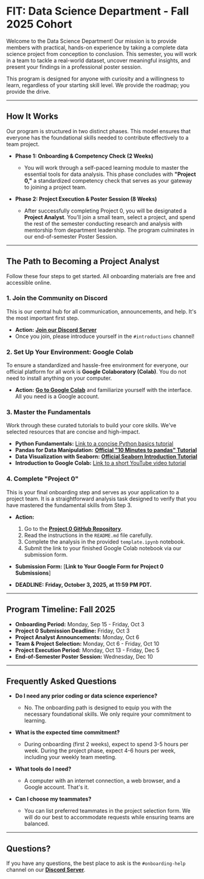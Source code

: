 # FIT: Data Science Department - Fall 2025 Cohort

Welcome to the Data Science Department! Our mission is to provide members with practical, hands-on experience by taking a complete data science project from conception to conclusion. This semester, you will work in a team to tackle a real-world dataset, uncover meaningful insights, and present your findings in a professional poster session.

This program is designed for anyone with curiosity and a willingness to learn, regardless of your starting skill level. We provide the roadmap; you provide the drive.

---

## How It Works

Our program is structured in two distinct phases. This model ensures that everyone has the foundational skills needed to contribute effectively to a team project.

-   **Phase 1: Onboarding & Competency Check (2 Weeks)**
    -   You will work through a self-paced learning module to master the essential tools for data analysis. This phase concludes with **"Project 0,"** a standardized competency check that serves as your gateway to joining a project team.

-   **Phase 2: Project Execution & Poster Session (8 Weeks)**
    -   After successfully completing Project 0, you will be designated a **Project Analyst**. You'll join a small team, select a project, and spend the rest of the semester conducting research and analysis with mentorship from department leadership. The program culminates in our end-of-semester Poster Session.

---

## The Path to Becoming a Project Analyst

Follow these four steps to get started. All onboarding materials are free and accessible online.

### 1. Join the Community on Discord
This is our central hub for all communication, announcements, and help. It's the most important first step.

-   **Action:** [**Join our Discord Server**](https://discord.gg/ZJBr5tnb53)
-   Once you join, please introduce yourself in the `#introductions` channel!

### 2. Set Up Your Environment: Google Colab
To ensure a standardized and hassle-free environment for everyone, our official platform for all work is **Google Colaboratory (Colab)**. You do not need to install anything on your computer.

-   **Action:** [**Go to Google Colab**](https://colab.research.google.com/) and familiarize yourself with the interface. All you need is a Google account.

### 3. Master the Fundamentals
Work through these curated tutorials to build your core skills. We've selected resources that are concise and high-impact.

-   **Python Fundamentals:** [Link to a concise Python basics tutorial](https://youtu.be/Gx5qb1uHss4?si=WRsmDRfNoTgsO5vx)
-   **Pandas for Data Manipulation:** [**Official "10 Minutes to pandas" Tutorial**](https://pandas.pydata.org/pandas-docs/stable/user_guide/10min.html)
-   **Data Visualization with Seaborn:** [**Official Seaborn Introduction Tutorial**](https://seaborn.pydata.org/tutorial/introduction.html)
-   **Introduction to Google Colab:** [Link to a short YouTube video tutorial](https://youtu.be/RLYoEyIHL6A?si=l2pSwXVZ-Sr9DCN3)

### 4. Complete "Project 0"
This is your final onboarding step and serves as your application to a project team. It is a straightforward analysis task designed to verify that you have mastered the fundamental skills from Step 3.

-   **Action:**
    1.  Go to the [**Project 0 GitHub Repository**](https://github.com/jackraorpl/project-0-fall2025).
    2.  Read the instructions in the `README.md` file carefully.
    3.  Complete the analysis in the provided `template.ipynb` notebook.
    4.  Submit the link to your finished Google Colab notebook via our submission form.

-   **Submission Form:** [**Link to Your Google Form for Project 0 Submissions**]
-   **DEADLINE:** **Friday, October 3, 2025, at 11:59 PM PDT.**

---

## Program Timeline: Fall 2025

-   **Onboarding Period:** Monday, Sep 15 - Friday, Oct 3
-   **Project 0 Submission Deadline:** Friday, Oct 3
-   **Project Analyst Announcements:** Monday, Oct 6
-   **Team & Project Selection:** Monday, Oct 6 - Friday, Oct 10
-   **Project Execution Period:** Monday, Oct 13 - Friday, Dec 5
-   **End-of-Semester Poster Session:** Wednesday, Dec 10

---

## Frequently Asked Questions

-   **Do I need any prior coding or data science experience?**
    -   No. The onboarding path is designed to equip you with the necessary foundational skills. We only require your commitment to learning.

-   **What is the expected time commitment?**
    -   During onboarding (first 2 weeks), expect to spend 3-5 hours per week. During the project phase, expect 4-6 hours per week, including your weekly team meeting.

-   **What tools do I need?**
    -   A computer with an internet connection, a web browser, and a Google account. That's it.

-   **Can I choose my teammates?**
    -   You can list preferred teammates in the project selection form. We will do our best to accommodate requests while ensuring teams are balanced.

---

## Questions?

If you have any questions, the best place to ask is the `#onboarding-help` channel on our [**Discord Server**](https://discord.gg/ZJBr5tnb53).
